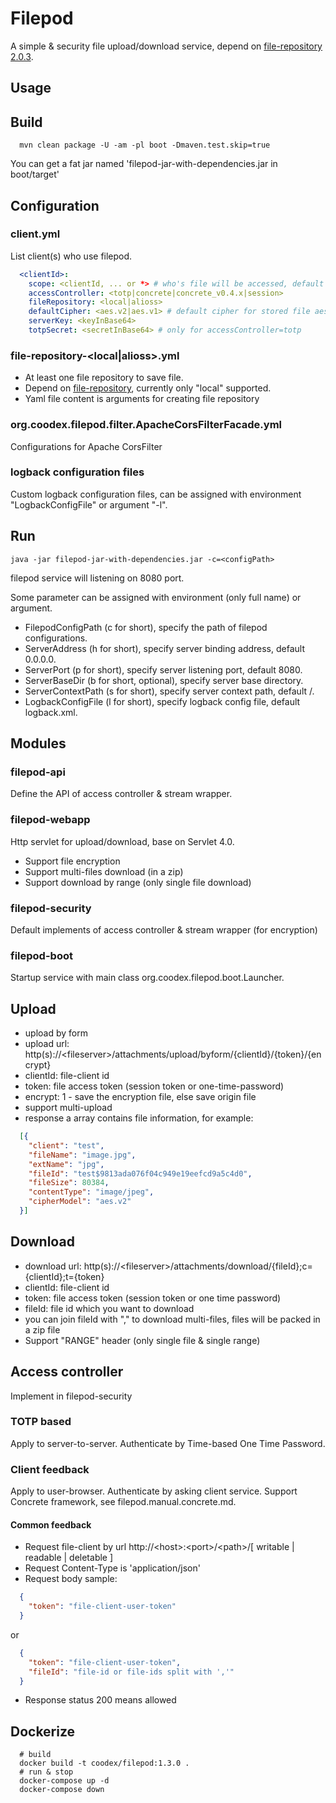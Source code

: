 # Filepod

A simple & security file upload/download service, depend on [file-repository 2.0.3](https://github.com/jusivv/file-repository).

## Usage

## Build 

```shell
  mvn clean package -U -am -pl boot -Dmaven.test.skip=true
```

You can get a fat jar named 'filepod-jar-with-dependencies.jar in boot/target'

## Configuration

### client.yml

List client(s) who use filepod.

```yaml
  <clientId>:
    scope: <clientId, ... or *> # who's file will be accessed, default itself
    accessController: <totp|concrete|concrete_v0.4.x|session>
    fileRepository: <local|alioss>
    defaultCipher: <aes.v2|aes.v1> # default cipher for stored file aes.v2 (recommended): CTR; aes.v1: CFB
    serverKey: <keyInBase64>
    totpSecret: <secretInBase64> # only for accessController=totp
```

### file-repository-<local|alioss>.yml

- At least one file repository to save file.
- Depend on [file-repository](https://github.com/jusivv/file-repository), currently only "local" supported.
- Yaml file content is arguments for creating file repository

### org.coodex.filepod.filter.ApacheCorsFilterFacade.yml

Configurations for Apache CorsFilter

### logback configuration files

Custom logback configuration files, can be assigned with environment "LogbackConfigFile" or argument "-l".

## Run

```shell
java -jar filepod-jar-with-dependencies.jar -c=<configPath>
```

filepod service will listening on 8080 port.

Some parameter can be assigned with environment (only full name) or argument.
- FilepodConfigPath (c for short), specify the path of filepod configurations.
- ServerAddress (h for short), specify server binding address, default 0.0.0.0.
- ServerPort (p for short), specify server listening port, default 8080.
- ServerBaseDir (b for short, optional), specify server base directory.
- ServerContextPath (s for short), specify server context path, default /.
- LogbackConfigFile (l for short), specify logback config file, default logback.xml.

## Modules

### filepod-api

Define the API of access controller & stream wrapper.

### filepod-webapp

Http servlet for upload/download, base on Servlet 4.0.

- Support file encryption
- Support multi-files download (in a zip)
- Support download by range (only single file download)

### filepod-security

Default implements of access controller & stream wrapper (for encryption)

### filepod-boot

Startup service with main class org.coodex.filepod.boot.Launcher.

## Upload

- upload by form
- upload url: http(s)://\<fileserver\>/attachments/upload/byform/{clientId}/{token}/{encrypt}
- clientId: file-client id
- token: file access token (session token or one-time-password)
- encrypt: 1 - save the encryption file, else save origin file
- support multi-upload
- response a array contains file information, for example:

```json
  [{
    "client": "test",
    "fileName": "image.jpg",
    "extName": "jpg",
    "fileId": "test$9813ada076f04c949e19eefcd9a5c4d0",
    "fileSize": 80384,
    "contentType": "image/jpeg",
    "cipherModel": "aes.v2"
  }]
```

## Download

- download url: http(s)://\<fileserver\>/attachments/download/{fileId};c={clientId};t={token}
- clientId: file-client id
- token: file access token (session token or one time password)
- fileId: file id which you want to download
- you can join fileId with "," to download multi-files, files will be packed in a zip file
- Support "RANGE" header (only single file & single range)

## Access controller

Implement in filepod-security

### TOTP based

Apply to server-to-server.
Authenticate by Time-based One Time Password.

### Client feedback

Apply to user-browser.
Authenticate by asking client service. 
Support Concrete framework, see filepod.manual.concrete.md.

#### Common feedback

- Request file-client by url http://\<host\>:\<port\>/\<path\>/\[ writable | readable | deletable \]
- Request Content-Type is 'application/json'
- Request body sample:

```JSON
  {
    "token": "file-client-user-token"
  }
```
or
```JSON
  {
    "token": "file-client-user-token",
    "fileId": "file-id or file-ids split with ','"
  }
```

- Response status 200 means allowed

## Dockerize

```shell
  # build
  docker build -t coodex/filepod:1.3.0 .
  # run & stop
  docker-compose up -d
  docker-compose down
```
